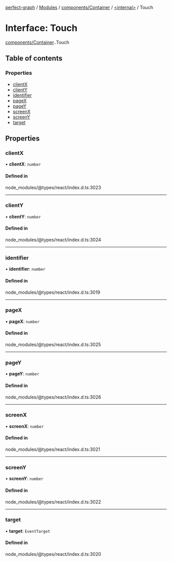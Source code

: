 [perfect-graph](../README.md) / [Modules](../modules.md) / [components/Container](../modules/components_Container.md) / [<internal\>](../modules/components_Container._internal_.md) / Touch

# Interface: Touch

[components/Container](../modules/components_Container.md).[<internal>](../modules/components_Container._internal_.md).Touch

## Table of contents

### Properties

- [clientX](components_Container._internal_.Touch.md#clientx)
- [clientY](components_Container._internal_.Touch.md#clienty)
- [identifier](components_Container._internal_.Touch.md#identifier)
- [pageX](components_Container._internal_.Touch.md#pagex)
- [pageY](components_Container._internal_.Touch.md#pagey)
- [screenX](components_Container._internal_.Touch.md#screenx)
- [screenY](components_Container._internal_.Touch.md#screeny)
- [target](components_Container._internal_.Touch.md#target)

## Properties

### clientX

• **clientX**: `number`

#### Defined in

node_modules/@types/react/index.d.ts:3023

___

### clientY

• **clientY**: `number`

#### Defined in

node_modules/@types/react/index.d.ts:3024

___

### identifier

• **identifier**: `number`

#### Defined in

node_modules/@types/react/index.d.ts:3019

___

### pageX

• **pageX**: `number`

#### Defined in

node_modules/@types/react/index.d.ts:3025

___

### pageY

• **pageY**: `number`

#### Defined in

node_modules/@types/react/index.d.ts:3026

___

### screenX

• **screenX**: `number`

#### Defined in

node_modules/@types/react/index.d.ts:3021

___

### screenY

• **screenY**: `number`

#### Defined in

node_modules/@types/react/index.d.ts:3022

___

### target

• **target**: `EventTarget`

#### Defined in

node_modules/@types/react/index.d.ts:3020
